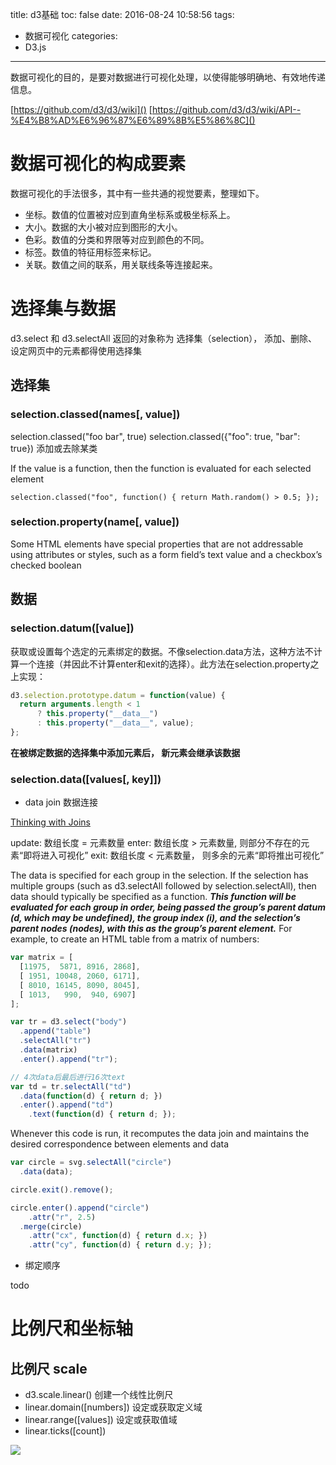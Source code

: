 title: d3基础
toc: false
date: 2016-08-24 10:58:56
tags:
  - 数据可视化
categories:
  - D3.js
---

数据可视化的目的，是要对数据进行可视化处理，以使得能够明确地、有效地传递信息。

<!-- more -->
[https://github.com/d3/d3/wiki]()
[https://github.com/d3/d3/wiki/API--%E4%B8%AD%E6%96%87%E6%89%8B%E5%86%8C]()
# 数据可视化的构成要素
数据可视化的手法很多，其中有一些共通的视觉要素，整理如下。

- 坐标。数值的位置被对应到直角坐标系或极坐标系上。
- 大小。数据的大小被对应到图形的大小。
- 色彩。数值的分类和界限等对应到颜色的不同。
- 标签。数值的特征用标签来标记。
- 关联。数值之间的联系，用关联线条等连接起来。


# 选择集与数据
d3.select 和 d3.selectAll 返回的对象称为 选择集（selection）， 添加、删除、设定网页中的元素都得使用选择集

## 选择集

### selection.classed(names[, value])
selection.classed("foo bar", true)
selection.classed({"foo": true,  "bar": true})
添加或去除某类

If the value is a function, then the function is evaluated for each selected element
```
selection.classed("foo", function() { return Math.random() > 0.5; });
```

### selection.property(name[, value])
Some HTML elements have special properties that are not addressable using attributes or styles, such as a form field’s text value and a checkbox’s checked boolean

## 数据

### selection.datum([value])
获取或设置每个选定的元素绑定的数据。不像selection.data方法，这种方法不计算一个连接（并因此不计算enter和exit的选择）。此方法在selection.property之上实现：
```javascript
d3.selection.prototype.datum = function(value) {
  return arguments.length < 1
      ? this.property("__data__")
      : this.property("__data__", value);
};
```
**在被绑定数据的选择集中添加元素后， 新元素会继承该数据**

### selection.data([values[, key]])

- data join 数据连接

[Thinking with Joins](https://bost.ocks.org/mike/join/)


update: 数组长度 = 元素数量
enter:  数组长度 > 元素数量,  则部分不存在的元素“即将进入可视化”
exit:   数组长度 < 元素数量， 则多余的元素“即将推出可视化”

The data is specified for each group in the selection. If the selection has multiple groups (such as d3.selectAll followed by selection.selectAll), then data should typically be specified as a function. ***This function will be evaluated for each group in order, being passed the group’s parent datum (d, which may be undefined), the group index (i), and the selection’s parent nodes (nodes), with this as the group’s parent element.*** For example, to create an HTML table from a matrix of numbers:

```javascript
var matrix = [
  [11975,  5871, 8916, 2868],
  [ 1951, 10048, 2060, 6171],
  [ 8010, 16145, 8090, 8045],
  [ 1013,   990,  940, 6907]
];

var tr = d3.select("body")
  .append("table")
  .selectAll("tr")
  .data(matrix)
  .enter().append("tr");

// 4次data后最后进行16次text
var td = tr.selectAll("td")
  .data(function(d) { return d; })
  .enter().append("td")
    .text(function(d) { return d; });
```


Whenever this code is run, it recomputes the data join and maintains the desired correspondence between elements and data
```javascript
var circle = svg.selectAll("circle")
  .data(data);

circle.exit().remove();

circle.enter().append("circle")
    .attr("r", 2.5)
  .merge(circle)
    .attr("cx", function(d) { return d.x; })
    .attr("cy", function(d) { return d.y; });
```

- 绑定顺序

todo

# 比例尺和坐标轴

## 比例尺 scale
- d3.scale.linear() 创建一个线性比例尺
- linear.domain([numbers])  设定或获取定义域
- linear.range([values])   设定或获取值域
- linear.ticks([count])

![](d3基础/pow.jpg)
